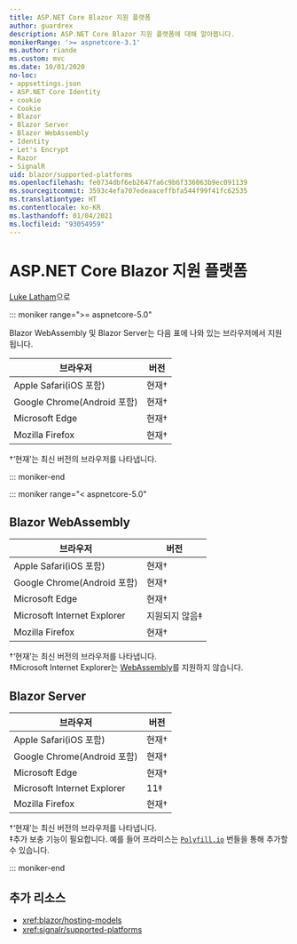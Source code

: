 ```yaml
---
title: ASP.NET Core Blazor 지원 플랫폼
author: guardrex
description: ASP.NET Core Blazor 지원 플랫폼에 대해 알아봅니다.
monikerRange: '>= aspnetcore-3.1'
ms.author: riande
ms.custom: mvc
ms.date: 10/01/2020
no-loc:
- appsettings.json
- ASP.NET Core Identity
- cookie
- Cookie
- Blazor
- Blazor Server
- Blazor WebAssembly
- Identity
- Let's Encrypt
- Razor
- SignalR
uid: blazor/supported-platforms
ms.openlocfilehash: fe0734dbf6eb2647fa6c9b6f336063b9ec091139
ms.sourcegitcommit: 3593c4efa707edeaaceffbfa544f99f41fc62535
ms.translationtype: HT
ms.contentlocale: ko-KR
ms.lasthandoff: 01/04/2021
ms.locfileid: "93054959"
---
```

# <a name="aspnet-core-no-locblazor-supported-platforms"></a>ASP.NET Core Blazor 지원 플랫폼

[Luke Latham](https://github.com/guardrex)으로

::: moniker range=">= aspnetcore-5.0"

Blazor WebAssembly 및 Blazor Server는 다음 표에 나와 있는 브라우저에서 지원됩니다.

| 브라우저                          | 버전         |
| -------------------------------- | --------------- |
| Apple Safari(iOS 포함)      | 현재&dagger; |
| Google Chrome(Android 포함) | 현재&dagger; |
| Microsoft Edge                   | 현재&dagger; |
| Mozilla Firefox                  | 현재&dagger; |  

&dagger;‘현재’는 최신 버전의 브라우저를 나타냅니다.  

::: moniker-end

::: moniker range="< aspnetcore-5.0"

## Blazor WebAssembly

| 브라우저                          | 버전               |
| -------------------------------- | --------------------- |
| Apple Safari(iOS 포함)      | 현재&dagger;       |
| Google Chrome(Android 포함) | 현재&dagger;       |
| Microsoft Edge                   | 현재&dagger;       |
| Microsoft Internet Explorer      | 지원되지 않음&Dagger; |
| Mozilla Firefox                  | 현재&dagger;       |  

&dagger;‘현재’는 최신 버전의 브라우저를 나타냅니다.  
&Dagger;Microsoft Internet Explorer는 [WebAssembly](https://webassembly.org)를 지원하지 않습니다.

## Blazor Server

| 브라우저                          | 버전         |
| -------------------------------- | --------------- |
| Apple Safari(iOS 포함)      | 현재&dagger; |
| Google Chrome(Android 포함) | 현재&dagger; |
| Microsoft Edge                   | 현재&dagger; |
| Microsoft Internet Explorer      | 11&Dagger;      |
| Mozilla Firefox                  | 현재&dagger; |

&dagger;‘현재’는 최신 버전의 브라우저를 나타냅니다.  
&Dagger;추가 보충 기능이 필요합니다. 예를 들어 프라미스는 [`Polyfill.io`](https://polyfill.io/v3/) 번들을 통해 추가할 수 있습니다.

::: moniker-end

## <a name="additional-resources"></a>추가 리소스

* <xref:blazor/hosting-models>
* <xref:signalr/supported-platforms>
